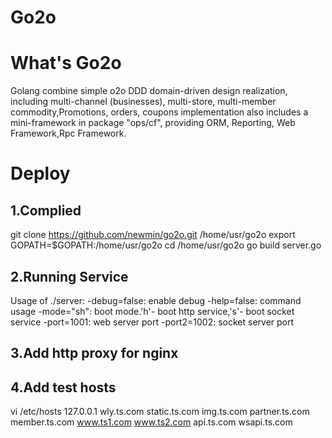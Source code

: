  Go2o 
================
# What's Go2o  #
Golang combine simple o2o DDD domain-driven design realization, including multi-channel (businesses), multi-store, multi-member commodity,Promotions, orders, coupons implementation also includes a mini-framework in package "ops/cf", providing ORM, Reporting, Web Framework,Rpc Framework.

# Deploy #

## 1.Complied ##
  git clone https://github.com/newmin/go2o.git /home/usr/go2o
  export GOPATH=$GOPATH:/home/usr/go2o
  cd /home/usr/go2o
  go build server.go

## 2.Running Service ##
  Usage of ./server:
    -debug=false: enable debug
    -help=false: command usage
    -mode="sh": boot mode.'h'- boot http service,'s'- boot socket service
    -port=1001: web server port
    -port2=1002: socket server port

## 3.Add http proxy for nginx ##

## 4.Add test hosts ##
  vi /etc/hosts
  127.0.0.1   wly.ts.com static.ts.com img.ts.com partner.ts.com
              member.ts.com www.ts1.com www.ts2.com api.ts.com
              wsapi.ts.com

